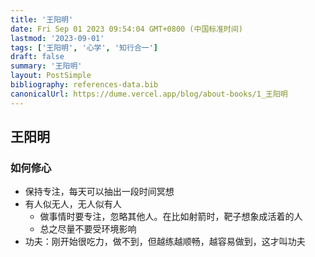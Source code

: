 ```yaml
---
title: '王阳明'
date: Fri Sep 01 2023 09:54:04 GMT+0800 (中国标准时间)
lastmod: '2023-09-01'
tags: ['王阳明', '心学', '知行合一']
draft: false
summary: '王阳明'
layout: PostSimple
bibliography: references-data.bib
canonicalUrl: https://dume.vercel.app/blog/about-books/1_王阳明
---
```


## 王阳明

### 如何修心

- 保持专注，每天可以抽出一段时间冥想
- 有人似无人，无人似有人
  - 做事情时要专注，忽略其他人。在比如射箭时，靶子想象成活着的人
  - 总之尽量不要受环境影响
- 功夫：刚开始很吃力，做不到，但越练越顺畅，越容易做到，这才叫功夫

